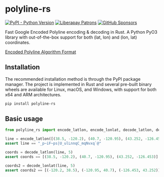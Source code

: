 # polyline-rs

[![PyPI - Python Version](https://shields.monicz.dev/pypi/pyversions/polyline-rs)](https://pypi.org/project/polyline-rs)
[![Liberapay Patrons](https://shields.monicz.dev/liberapay/patrons/Zaczero?logo=liberapay&label=Patrons)](https://liberapay.com/Zaczero/)
[![GitHub Sponsors](https://shields.monicz.dev/github/sponsors/Zaczero?logo=github&label=Sponsors&color=%23db61a2)](https://github.com/sponsors/Zaczero)

Fast Google Encoded Polyline encoding & decoding in Rust. A Python PyO3 library with out-of-the-box support for both (lat, lon) and (lon, lat) coordinates.

[Encoded Polyline Algorithm Format](https://developers.google.com/maps/documentation/utilities/polylinealgorithm)

## Installation

The recommended installation method is through the PyPI package manager. The project is implemented in Rust and several pre-built binary wheels are available for Linux, macOS, and Windows, with support for both x64 and ARM architectures.

```sh
pip install polyline-rs
```

## Basic usage

```py
from polyline_rs import encode_latlon, encode_lonlat, decode_latlon, decode_lonlat

line = encode_latlon([(38.5, -120.2), (40.7, -120.95), (43.252, -126.453)], 5)
assert line == "_p~iF~ps|U_ulLnnqC_mqNvxq`@"

coords = decode_latlon(line, 5)
assert coords == [(38.5, -120.2), (40.7, -120.95), (43.252, -126.453)]

coords2 = decode_lonlat(line, 5)
assert coords2 == [(-120.2, 38.5), (-120.95, 40.7), (-126.453, 43.252)]
```

